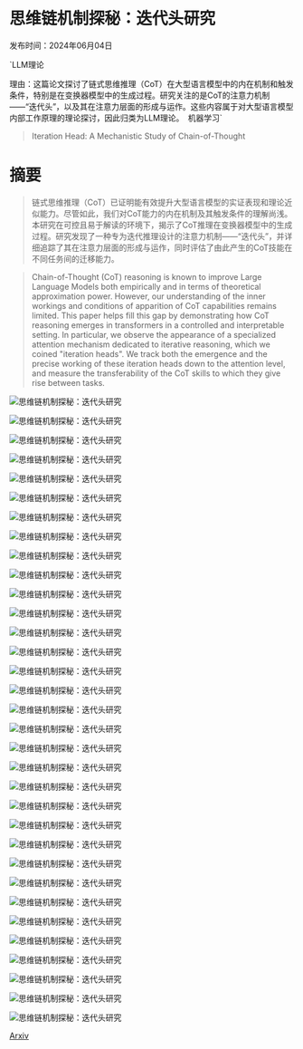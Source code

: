 # 思维链机制探秘：迭代头研究

发布时间：2024年06月04日

`LLM理论

理由：这篇论文探讨了链式思维推理（CoT）在大型语言模型中的内在机制和触发条件，特别是在变换器模型中的生成过程。研究关注的是CoT的注意力机制——“迭代头”，以及其在注意力层面的形成与运作。这些内容属于对大型语言模型内部工作原理的理论探讨，因此归类为LLM理论。` `机器学习`

> Iteration Head: A Mechanistic Study of Chain-of-Thought

# 摘要

> 链式思维推理（CoT）已证明能有效提升大型语言模型的实证表现和理论近似能力。尽管如此，我们对CoT能力的内在机制及其触发条件的理解尚浅。本研究在可控且易于解读的环境下，揭示了CoT推理在变换器模型中的生成过程。研究发现了一种专为迭代推理设计的注意力机制——“迭代头”，并详细追踪了其在注意力层面的形成与运作，同时评估了由此产生的CoT技能在不同任务间的迁移能力。

> Chain-of-Thought (CoT) reasoning is known to improve Large Language Models both empirically and in terms of theoretical approximation power. However, our understanding of the inner workings and conditions of apparition of CoT capabilities remains limited. This paper helps fill this gap by demonstrating how CoT reasoning emerges in transformers in a controlled and interpretable setting. In particular, we observe the appearance of a specialized attention mechanism dedicated to iterative reasoning, which we coined "iteration heads". We track both the emergence and the precise working of these iteration heads down to the attention level, and measure the transferability of the CoT skills to which they give rise between tasks.

![思维链机制探秘：迭代头研究](../../../paper_images/2406.02128/x1.png)

![思维链机制探秘：迭代头研究](../../../paper_images/2406.02128/x2.png)

![思维链机制探秘：迭代头研究](../../../paper_images/2406.02128/x3.png)

![思维链机制探秘：迭代头研究](../../../paper_images/2406.02128/x4.png)

![思维链机制探秘：迭代头研究](../../../paper_images/2406.02128/x5.png)

![思维链机制探秘：迭代头研究](../../../paper_images/2406.02128/x6.png)

![思维链机制探秘：迭代头研究](../../../paper_images/2406.02128/x7.png)

![思维链机制探秘：迭代头研究](../../../paper_images/2406.02128/x8.png)

![思维链机制探秘：迭代头研究](../../../paper_images/2406.02128/x9.png)

![思维链机制探秘：迭代头研究](../../../paper_images/2406.02128/x10.png)

![思维链机制探秘：迭代头研究](../../../paper_images/2406.02128/x11.png)

![思维链机制探秘：迭代头研究](../../../paper_images/2406.02128/x12.png)

![思维链机制探秘：迭代头研究](../../../paper_images/2406.02128/x13.png)

![思维链机制探秘：迭代头研究](../../../paper_images/2406.02128/x14.png)

![思维链机制探秘：迭代头研究](../../../paper_images/2406.02128/x15.png)

![思维链机制探秘：迭代头研究](../../../paper_images/2406.02128/x16.png)

![思维链机制探秘：迭代头研究](../../../paper_images/2406.02128/x17.png)

![思维链机制探秘：迭代头研究](../../../paper_images/2406.02128/x18.png)

![思维链机制探秘：迭代头研究](../../../paper_images/2406.02128/x19.png)

![思维链机制探秘：迭代头研究](../../../paper_images/2406.02128/x20.png)

![思维链机制探秘：迭代头研究](../../../paper_images/2406.02128/x21.png)

![思维链机制探秘：迭代头研究](../../../paper_images/2406.02128/x22.png)

![思维链机制探秘：迭代头研究](../../../paper_images/2406.02128/x23.png)

![思维链机制探秘：迭代头研究](../../../paper_images/2406.02128/x24.png)

![思维链机制探秘：迭代头研究](../../../paper_images/2406.02128/x25.png)

![思维链机制探秘：迭代头研究](../../../paper_images/2406.02128/x26.png)

![思维链机制探秘：迭代头研究](../../../paper_images/2406.02128/x27.png)

![思维链机制探秘：迭代头研究](../../../paper_images/2406.02128/x28.png)

![思维链机制探秘：迭代头研究](../../../paper_images/2406.02128/x29.png)

![思维链机制探秘：迭代头研究](../../../paper_images/2406.02128/x30.png)

![思维链机制探秘：迭代头研究](../../../paper_images/2406.02128/x31.png)

![思维链机制探秘：迭代头研究](../../../paper_images/2406.02128/x32.png)

![思维链机制探秘：迭代头研究](../../../paper_images/2406.02128/x33.png)

[Arxiv](https://arxiv.org/abs/2406.02128)